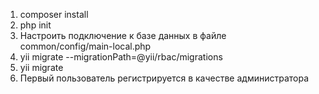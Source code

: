 1. composer install
2. php init
3. Настроить подключение к базе данных в файле common/config/main-local.php
4. yii migrate --migrationPath=@yii/rbac/migrations
5. yii migrate
6. Первый пользователь регистрируется в качестве администратора
